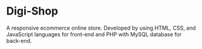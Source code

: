 # Digi-Shop
A responsive ecommerce online store. Developed by using HTML, CSS, and JavaScript languages for
front-end and PHP with MySQL database for back-end.
